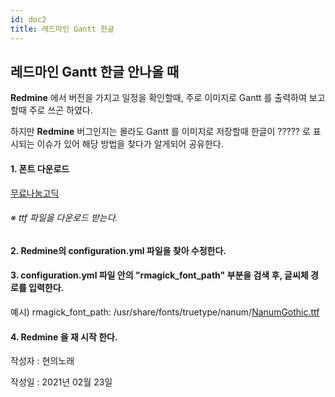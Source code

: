 ```yaml
---
id: doc2
title: 레드마인 Gantt 한글
---
```


## 레드마인 Gantt 한글 안나올 때



**Redmine** 에서 버전을 가지고 일정을 확인할때, 주로 이미지로 Gantt 를 출력하여 보고할때 주로 쓰곤 하였다.

하지만 **Redmine** 버그인지는 몰라도 Gantt 를 이미지로 저장할때 한글이 ????? 로 표시되는 이슈가 있어 해당 방법을 찾다가 알게되어 공유한다. 



#### 1. 폰트 다운로드

[무료나눔고딕](https://www.wfonts.com/font/nanumgothic)

###### ※ ttf 파일을 다운로드 받는다.



#### 2. Redmine의 configuration.yml 파일을 찾아 수정한다.



#### 3. configuration.yml 파일 안의 "rmagick_font_path" 부분을 검색 후, 글씨체 경로를 입력한다.

예시) rmagick_font_path: /usr/share/fonts/truetype/nanum/[NanumGothic.ttf](https://jhyoon-repository.tistory.com/NanumGothic.ttf)



#### 4. Redmine 을 재 시작 한다.



작성자 : 현의노래

작성일 : 2021년 02월 23일